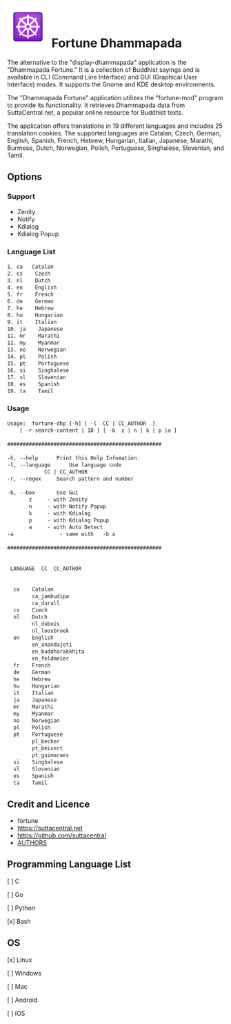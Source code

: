 # ![](./dhp-lotus.png) Fortune Dhammapada

The alternative to the "display-dhammapada" application is the "Dhammapada Fortune." It is a collection of Buddhist sayings and is available in CLI (Command Line Interface) and GUI (Graphical User Interface) modes. It supports the Gnome and KDE desktop environments.

The "Dhammapada Fortune" application utilizes the "fortune-mod" program to provide its functionality. It retrieves Dhammapada data from SuttaCentral.net, a popular online resource for Buddhist texts.

The application offers translations in 19 different languages and includes 25 translation cookies. The supported languages are Catalan, Czech, German, English, Spanish, French, Hebrew, Hungarian, Italian, Japanese, Marathi, Burmese, Dutch, Norwegian, Polish, Portuguese, Singhalese, Slovenian, and Tamil.

## Options
### Support 
- Zenity 
- Notify
- Kdialog
- Kdialog Popup

### Language List

	1. ca   Catalan            
    2. cs    Czech   
    3. nl    Dutch  
    4. en    English  
    5. fr    French   
    6. de    German   
    7. he    Hebrew   
    8. hu    Hungarian   
    9. it	 Italian   
    10. ja    Japanese   
    11. mr    Marathi   
    12. my    Myanmar   
    13. no    Norwegian
    14. pl    Polish   
    15. pt    Portuguese   
    16. si    Singhalese   
    17. sl    Slovenian   
    18. es    Spanish   
    19. ta    Tamil

### Usage
```
Usage:	fortune-dhp [-h] [ -l  CC | CC_AUTHOR  ]  
	[ -r search-content | ID ] [ -b  z | n | k | p |a ]

##################################################

-h, --help		Print this Help Infomation.
-l, --language		Use language code 
			CC | CC_AUTHOR 
-r, --regex		Search pattern and number

-b, --box		Use Gui
       z 	 - with Zenity
       n 	 - with Notify Popup
       k 	 - with Kdialog
       p 	 - with Kdialog Popup
       a 	 - with Auto Detect
-a               - same with   -b a 

##################################################


 LANGUAGE  CC  CC_AUTHOR 


  ca    Catalan         
        ca_jambudipa 
		ca_durall
  cs    Czech
  nl    Dutch
        nl_dubois 
		nl_loosbroek 
  en    English 
        en_anandajoti  
        en_buddharakkhita
        en_feldmeier
  fr    French
  de    German
  he    Hebrew
  hu    Hungarian
  it    Italian
  ja    Japanese
  mr    Marathi
  my    Myanmar
  no    Norwegian
  pl    Polish
  pt    Portuguese
        pl_becker 
		pt_beisert
        pt_guimaraes 
  si    Singhalese
  sl    Slovenian
  es    Spanish
  ta    Tamil
  ```

## Credit and Licence 

- fortune
- https://suttacentral.net 
- https://github.com/suttacentral
- [AUTHORS](./AUTHORS)


## Programming Language List

[ ] C

[ ] Go

[ ] Python

[x] Bash

## OS

[x] Linux

[ ] Windows

[ ] Mac

[ ] Android

[ ] iOS


